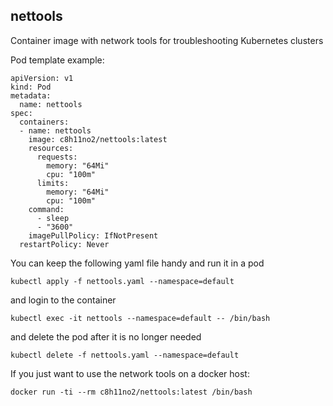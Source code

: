 ## nettools

Container image with network tools for troubleshooting Kubernetes clusters


Pod template example:

```
apiVersion: v1
kind: Pod
metadata:
  name: nettools
spec:
  containers:
  - name: nettools
    image: c8h11no2/nettools:latest
    resources:
      requests:
        memory: "64Mi"
        cpu: "100m"
      limits:
        memory: "64Mi"
        cpu: "100m"
    command:
      - sleep
      - "3600"
    imagePullPolicy: IfNotPresent
  restartPolicy: Never
```
You can keep the following yaml file handy and run it in a pod

`kubectl apply -f nettools.yaml --namespace=default`

and login to the container

`kubectl exec -it nettools --namespace=default -- /bin/bash`

and delete the pod after it is no longer needed

`kubectl delete -f nettools.yaml --namespace=default`

If you just want to use the network tools on a docker host:

`docker run -ti --rm c8h11no2/nettools:latest /bin/bash`